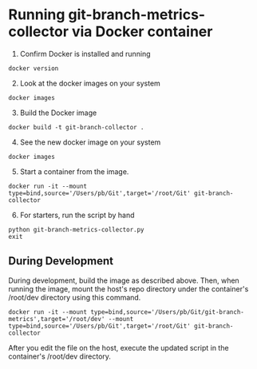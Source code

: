 # Running git-branch-metrics-collector via Docker container

1. Confirm Docker is installed and running
```
docker version
```

2. Look at the docker images on your system
```
docker images
```

3. Build the Docker image
```
docker build -t git-branch-collector .
```

4. See the new docker image on your system
```
docker images
```

5. Start a container from the image.
```
docker run -it --mount type=bind,source='/Users/pb/Git',target='/root/Git' git-branch-collector
```

6. For starters, run the script by hand
```
python git-branch-metrics-collector.py
exit
```


## During Development

During development, build the image as described above. Then, when running the image, mount the host's repo directory under the container's /root/dev directory using this command.
```
docker run -it --mount type=bind,source='/Users/pb/Git/git-branch-metrics',target='/root/dev' --mount type=bind,source='/Users/pb/Git',target='/root/Git' git-branch-collector
```
After you edit the file on the host, execute the updated script in the container's /root/dev directory.
